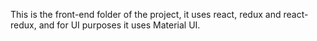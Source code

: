 This is the front-end folder of the project, it uses react, redux and react-redux, and for UI purposes it uses Material UI.
